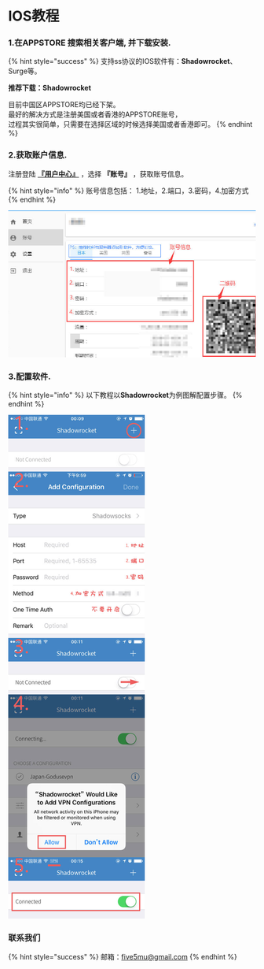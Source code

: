 # IOS教程

### 1.在APPSTORE 搜索相关客户端, 并下载安装.

{% hint style="success" %}
 支持ss协议的IOS软件有：**Shadowrocket**、Surge等。

**推荐下载：Shadowrocket**

目前中国区APPSTORE均已经下架。  
最好的解决方式是注册美国或者香港的APPSTORE账号，  
过程其实很简单，只需要在选择区域的时候选择美国或者香港即可。
{% endhint %}

### 2.获取账户信息.

注册登陆 **​**[**『用户中心』**](../)**​** ，选择 **『账号』** ，获取账号信息。

{% hint style="info" %}
账号信息包括： 1.地址，2.端口，3.密码，4.加密方式
{% endhint %}

![](../.gitbook/assets/ss_user.jpg)

### 3.配置软件.

{% hint style="info" %}
以下教程以**Shadowrocket**为例图解配置步骤。
{% endhint %}

![](../.gitbook/assets/ss_ios.jpg)

###  联系我们 <a id="lian-xi-wo-men"></a>

{% hint style="success" %}
 邮箱：[five5mu@gmail.com](mailto:five5mu@gmail.com)​
{% endhint %}

